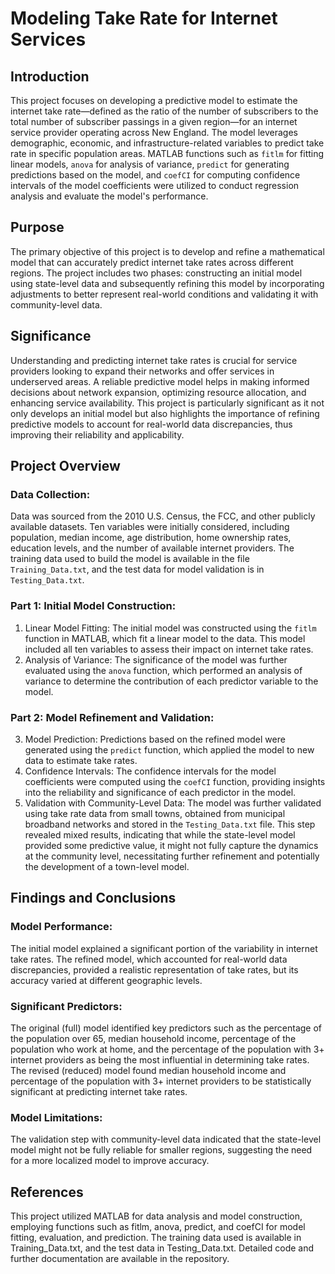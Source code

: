 # Modeling Take Rate for Internet Services

## Introduction
This project focuses on developing a predictive model to estimate the internet take rate—defined as the ratio of the number of subscribers to the total number of subscriber passings in a given region—for an internet service provider operating across New England. The model leverages demographic, economic, and infrastructure-related variables to predict take rate in specific population areas. MATLAB functions such as `fitlm` for fitting linear models, `anova` for analysis of variance, `predict` for generating predictions based on the model, and `coefCI` for computing confidence intervals of the model coefficients were utilized to conduct regression analysis and evaluate the model's performance.

## Purpose
The primary objective of this project is to develop and refine a mathematical model that can accurately predict internet take rates across different regions. The project includes two phases: constructing an initial model using state-level data and subsequently refining this model by incorporating adjustments to better represent real-world conditions and validating it with community-level data.

## Significance
Understanding and predicting internet take rates is crucial for service providers looking to expand their networks and offer services in underserved areas. A reliable predictive model helps in making informed decisions about network expansion, optimizing resource allocation, and enhancing service availability. This project is particularly significant as it not only develops an initial model but also highlights the importance of refining predictive models to account for real-world data discrepancies, thus improving their reliability and applicability.

## Project Overview
### Data Collection:
Data was sourced from the 2010 U.S. Census, the FCC, and other publicly available datasets. Ten variables were initially considered, including population, median income, age distribution, home ownership rates, education levels, and the number of available internet providers. The training data used to build the model is available in the file `Training_Data.txt`, and the test data for model validation is in `Testing_Data.txt`.

### Part 1: Initial Model Construction:
1. Linear Model Fitting: The initial model was constructed using the `fitlm` function in MATLAB, which fit a linear model to the data. This model included all ten variables to assess their impact on internet take rates.
2. Analysis of Variance: The significance of the model was further evaluated using the `anova` function, which performed an analysis of variance to determine the contribution of each predictor variable to the model.

### Part 2: Model Refinement and Validation:
3. Model Prediction: Predictions based on the refined model were generated using the `predict` function, which applied the model to new data to estimate take rates.
4. Confidence Intervals: The confidence intervals for the model coefficients were computed using the `coefCI` function, providing insights into the reliability and significance of each predictor in the model.
5. Validation with Community-Level Data: The model was further validated using take rate data from small towns, obtained from municipal broadband networks and stored in the `Testing_Data.txt` file. This step revealed mixed results, indicating that while the state-level model provided some predictive value, it might not fully capture the dynamics at the community level, necessitating further refinement and potentially the development of a town-level model.

## Findings and Conclusions
### Model Performance:
The initial model explained a significant portion of the variability in internet take rates. The refined model, which accounted for real-world data discrepancies, provided a realistic representation of take rates, but its accuracy varied at different geographic levels.

### Significant Predictors:
The original (full) model identified key predictors such as the percentage of the population over 65, median household income, percentage of the population who work at home, and the percentage of the population with 3+ internet providers as being the most influential in determining take rates. The revised (reduced) model found median household income and percentage of the population with 3+ internet providers to be statistically significant at predicting internet take rates.

### Model Limitations:
The validation step with community-level data indicated that the state-level model might not be fully reliable for smaller regions, suggesting the need for a more localized model to improve accuracy.

## References
This project utilized MATLAB for data analysis and model construction, employing functions such as fitlm, anova, predict, and coefCI for model fitting, evaluation, and prediction. The training data used is available in Training_Data.txt, and the test data in Testing_Data.txt. Detailed code and further documentation are available in the repository.
